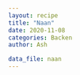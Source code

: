 ```yaml
---
layout: recipe
title: "Naan"
date: 2020-11-08
categories: Backen
author: Ash

data_file: naan
---
```


